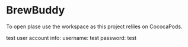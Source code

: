 # BrewBuddy
To open plase use the workspace as this project reliles on CococaPods.

test user account info:
username: test
password: test
